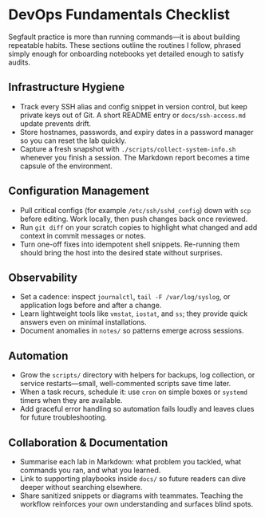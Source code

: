 # DevOps Fundamentals Checklist

Segfault practice is more than running commands—it is about building repeatable habits. These sections outline the routines I follow, phrased simply enough for onboarding notebooks yet detailed enough to satisfy audits.

## Infrastructure Hygiene

- Track every SSH alias and config snippet in version control, but keep private keys out of Git. A short README entry or `docs/ssh-access.md` update prevents drift.
- Store hostnames, passwords, and expiry dates in a password manager so you can reset the lab quickly.
- Capture a fresh snapshot with `./scripts/collect-system-info.sh` whenever you finish a session. The Markdown report becomes a time capsule of the environment.

## Configuration Management

- Pull critical configs (for example `/etc/ssh/sshd_config`) down with `scp` before editing. Work locally, then push changes back once reviewed.
- Run `git diff` on your scratch copies to highlight what changed and add context in commit messages or notes.
- Turn one-off fixes into idempotent shell snippets. Re-running them should bring the host into the desired state without surprises.

## Observability

- Set a cadence: inspect `journalctl`, `tail -F /var/log/syslog`, or application logs before and after a change.
- Learn lightweight tools like `vmstat`, `iostat`, and `ss`; they provide quick answers even on minimal installations.
- Document anomalies in `notes/` so patterns emerge across sessions.

## Automation

- Grow the `scripts/` directory with helpers for backups, log collection, or service restarts—small, well-commented scripts save time later.
- When a task recurs, schedule it: use `cron` on simple boxes or `systemd` timers when they are available.
- Add graceful error handling so automation fails loudly and leaves clues for future troubleshooting.

## Collaboration & Documentation

- Summarise each lab in Markdown: what problem you tackled, what commands you ran, and what you learned.
- Link to supporting playbooks inside `docs/` so future readers can dive deeper without searching elsewhere.
- Share sanitized snippets or diagrams with teammates. Teaching the workflow reinforces your own understanding and surfaces blind spots.

